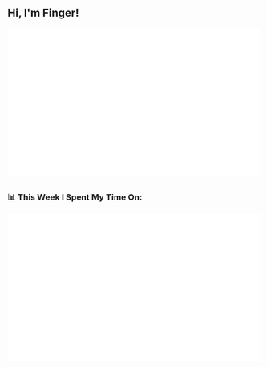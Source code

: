 <h2> Hi, I'm Finger!</h2>

<img align="right" src="https://raw.githubusercontent.com/spianmo/github-stats/master/generated/overview.svg#gh-light-mode-only">

<!-- <img align="right" height="160em" src="https://github-readme-stats-eight-theta.vercel.app/api/top-langs/?username=spianmo&layout=compact&langs_count=8&theme=algolia"/>	 -->
	
```go
package main

type Me struct {
	Name   string
	Job    string
	Code   string
	Skills string
}

func main() {
	me := &Me{
		Name:   "Finger",
		Job:    "Client-side Engineer",
		Code:   "Java, Kotlin, C#, Rust and C++ and Others",
		Skills: "Android, Security, Cross-platform client, NLP, CV, ASR ^o^",
	}
	_ = me
}
```


<h3>📊 This Week I Spent My Time On:</h3>
<img align='right' src="https://raw.githubusercontent.com/spianmo/github-stats/master/generated/languages.svg#gh-light-mode-only">

<!--START_SECTION:waka-->

```txt
TypeScript         1 hr 46 mins    ██████▒░░░░░░░░░░░░░░░░░░   25.28 %
Python             1 hr 36 mins    █████▓░░░░░░░░░░░░░░░░░░░   22.88 %
Docker             56 mins         ███▒░░░░░░░░░░░░░░░░░░░░░   13.30 %
Kotlin             50 mins         ███░░░░░░░░░░░░░░░░░░░░░░   12.11 %
Dart               33 mins         ██░░░░░░░░░░░░░░░░░░░░░░░   07.94 %
```

<!--END_SECTION:waka-->
